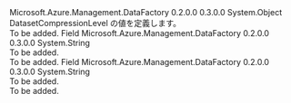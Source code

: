 <Type Name="DatasetCompressionLevel" FullName="Microsoft.Azure.Management.DataFactory.Models.DatasetCompressionLevel">
  <TypeSignature Language="C#" Value="public static class DatasetCompressionLevel" />
  <TypeSignature Language="ILAsm" Value=".class public auto ansi abstract sealed beforefieldinit DatasetCompressionLevel extends System.Object" />
  <TypeSignature Language="DocId" Value="T:Microsoft.Azure.Management.DataFactory.Models.DatasetCompressionLevel" />
  <TypeSignature Language="VB.NET" Value="Public Class DatasetCompressionLevel" />
  <TypeSignature Language="F#" Value="type DatasetCompressionLevel = class" />
  <AssemblyInfo>
    <AssemblyName>Microsoft.Azure.Management.DataFactory</AssemblyName>
    <AssemblyVersion>0.2.0.0</AssemblyVersion>
    <AssemblyVersion>0.3.0.0</AssemblyVersion>
  </AssemblyInfo>
  <Base>
    <BaseTypeName>System.Object</BaseTypeName>
  </Base>
  <Interfaces />
  <Docs>
    <summary>
            DatasetCompressionLevel の値を定義します。
            </summary>
    <remarks>To be added.</remarks>
  </Docs>
  <Members>
    <Member MemberName="Fastest">
      <MemberSignature Language="C#" Value="public const string Fastest;" />
      <MemberSignature Language="ILAsm" Value=".field public static literal string Fastest" />
      <MemberSignature Language="DocId" Value="F:Microsoft.Azure.Management.DataFactory.Models.DatasetCompressionLevel.Fastest" />
      <MemberSignature Language="VB.NET" Value="Public Const Fastest As String " />
      <MemberSignature Language="F#" Value="val mutable Fastest : string" Usage="Microsoft.Azure.Management.DataFactory.Models.DatasetCompressionLevel.Fastest" />
      <MemberType>Field</MemberType>
      <AssemblyInfo>
        <AssemblyName>Microsoft.Azure.Management.DataFactory</AssemblyName>
        <AssemblyVersion>0.2.0.0</AssemblyVersion>
        <AssemblyVersion>0.3.0.0</AssemblyVersion>
      </AssemblyInfo>
      <ReturnValue>
        <ReturnType>System.String</ReturnType>
      </ReturnValue>
      <Docs>
        <summary>To be added.</summary>
        <remarks>To be added.</remarks>
      </Docs>
    </Member>
    <Member MemberName="Optimal">
      <MemberSignature Language="C#" Value="public const string Optimal;" />
      <MemberSignature Language="ILAsm" Value=".field public static literal string Optimal" />
      <MemberSignature Language="DocId" Value="F:Microsoft.Azure.Management.DataFactory.Models.DatasetCompressionLevel.Optimal" />
      <MemberSignature Language="VB.NET" Value="Public Const Optimal As String " />
      <MemberSignature Language="F#" Value="val mutable Optimal : string" Usage="Microsoft.Azure.Management.DataFactory.Models.DatasetCompressionLevel.Optimal" />
      <MemberType>Field</MemberType>
      <AssemblyInfo>
        <AssemblyName>Microsoft.Azure.Management.DataFactory</AssemblyName>
        <AssemblyVersion>0.2.0.0</AssemblyVersion>
        <AssemblyVersion>0.3.0.0</AssemblyVersion>
      </AssemblyInfo>
      <ReturnValue>
        <ReturnType>System.String</ReturnType>
      </ReturnValue>
      <Docs>
        <summary>To be added.</summary>
        <remarks>To be added.</remarks>
      </Docs>
    </Member>
  </Members>
</Type>